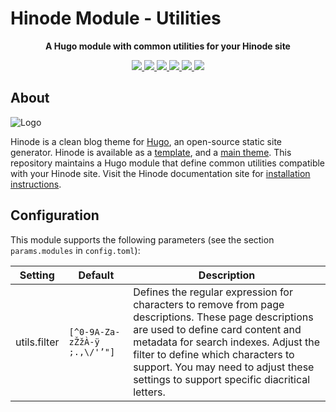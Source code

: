 # Hinode Module - Utilities

<!-- Tagline -->
<p align="center">
    <b>A Hugo module with common utilities for your Hinode site</b>
    <br />
</p>

<!-- Badges -->
<p align="center">
    <a href="https://gohugo.io" alt="Hugo website">
        <img src="https://img.shields.io/badge/generator-hugo-brightgreen">
    </a>
    <a href="https://gethinode.com" alt="Hinode theme">
        <img src="https://img.shields.io/badge/theme-hinode-blue">
    </a>
    <a href="https://github.com/gethinode/mod-utils/commits/main" alt="Last commit">
        <img src="https://img.shields.io/github/last-commit/gethinode/mod-utils.svg">
    </a>
    <a href="https://github.com/gethinode/hinode/issues" alt="Issues">
        <img src="https://img.shields.io/github/issues/gethinode/hinode.svg">
    </a>
    <a href="https://github.com/gethinode/mod-utils/pulls" alt="Pulls">
        <img src="https://img.shields.io/github/issues-pr-raw/gethinode/mod-utils.svg">
    </a>
    <a href="https://github.com/gethinode/mod-utils/blob/main/LICENSE" alt="License">
        <img src="https://img.shields.io/github/license/gethinode/mod-utils">
    </a>
</p>

## About

![Logo](https://raw.githubusercontent.com/gethinode/hinode/main/static/img/logo.png)

Hinode is a clean blog theme for [Hugo][hugo], an open-source static site generator. Hinode is available as a [template][repository_template], and a [main theme][repository]. This repository maintains a Hugo module that define common utilities compatible with your Hinode site. Visit the Hinode documentation site for [installation instructions][hinode_docs].

## Configuration

This module supports the following parameters (see the section `params.modules` in `config.toml`):

| Setting                 | Default | Description |
|-------------------------|---------|-------------|
| utils.filter      | `[^0-9A-Za-zŽžÀ-ÿ ;.,\/'’"]` | Defines the regular expression for characters to remove from page descriptions. These page descriptions are used to define card content and metadata for search indexes. Adjust the filter to define which characters to support. You may need to adjust these settings to support specific diacritical letters. |

<!-- MARKDOWN LINKS -->
[hugo]: https://gohugo.io
[hinode_docs]: https://gethinode.com
<!-- [module]: https://example.com -->
[repository]: https://github.com/gethinode/hinode.git
[repository_template]: https://github.com/gethinode/template.git
